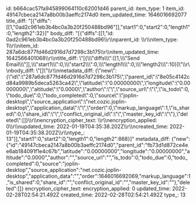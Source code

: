 id: b664cac57fa945899064110c62001d46
parent_id: 
item_type: 1
item_id: 49147cbeca2147a8b00b3aeffc2174d0
item_updated_time: 1646016692077
title_diff: "[{\"diffs\":[[1,\"0ad2c961eb3b4bc0a3b20f250488bd96\"]],\"start1\":0,\"start2\":0,\"length1\":0,\"length2\":32}]"
body_diff: "[{\"diffs\":[[1,\"id: 0ad2c961eb3b4bc0a3b20f250488bd96\\\r\\\nparent_id: \\\r\\\nitem_type: 1\\\r\\\nitem_id: 287a6dc877fd46d2916d7d7298c3b175\\\r\\\nitem_updated_time: 1642566401068\\\r\\\ntitle_diff: \\\"[{\\\\\\\"diffs\\\\\\\":[[1,\\\\\\\"Send Email\\\\\\\"]],\\\\\\\"start1\\\\\\\":0,\\\\\\\"start2\\\\\\\":0,\\\\\\\"length1\\\\\\\":0,\\\\\\\"length2\\\\\\\":10}]\\\"\\\r\\\nbody_diff: \\\"[]\\\"\\\r\\\nmetadata_diff: {\\\"new\\\":{\\\"id\\\":\\\"287a6dc877fd46d2916d7d7298c3b175\\\",\\\"parent_id\\\":\\\"8e05c4142cd84a9989b5deca5263ca42\\\",\\\"latitude\\\":\\\"0.00000000\\\",\\\"longitude\\\":\\\"0.00000000\\\",\\\"altitude\\\":\\\"0.0000\\\",\\\"author\\\":\\\"\\\",\\\"source_url\\\":\\\"\\\",\\\"is_todo\\\":0,\\\"todo_due\\\":0,\\\"todo_completed\\\":0,\\\"source\\\":\\\"joplin-desktop\\\",\\\"source_application\\\":\\\"net.cozic.joplin-desktop\\\",\\\"application_data\\\":\\\"\\\",\\\"order\\\":0,\\\"markup_language\\\":1,\\\"is_shared\\\":0,\\\"share_id\\\":\\\"\\\",\\\"conflict_original_id\\\":\\\"\\\",\\\"master_key_id\\\":\\\"\\\"},\\\"deleted\\\":[]}\\\r\\\nencryption_cipher_text: \\\r\\\nencryption_applied: 0\\\r\\\nupdated_time: 2022-01-19T04:35:38.202Z\\\r\\\ncreated_time: 2022-01-19T04:35:38.202Z\\\r\\\ntype_: 13\"]],\"start1\":0,\"start2\":0,\"length1\":0,\"length2\":868}]"
metadata_diff: {"new":{"id":"49147cbeca2147a8b00b3aeffc2174d0","parent_id":"fb73d1d872ce4ee6ab184091f1e4c67b","latitude":"0.00000000","longitude":"0.00000000","altitude":"0.0000","author":"","source_url":"","is_todo":0,"todo_due":0,"todo_completed":0,"source":"joplin-desktop","source_application":"net.cozic.joplin-desktop","application_data":"","order":1646016692069,"markup_language":1,"is_shared":0,"share_id":"","conflict_original_id":"","master_key_id":""},"deleted":[]}
encryption_cipher_text: 
encryption_applied: 0
updated_time: 2022-02-28T02:54:21.492Z
created_time: 2022-02-28T02:54:21.492Z
type_: 13